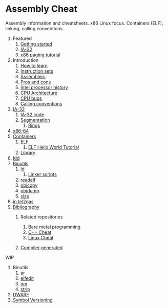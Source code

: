 # Assembly Cheat

Assembly information and cheatsheets. x86 Linux focus. Containers (ELF), linking, calling conventions.

1.  Featured
    1.  [Getting started](getting-started.md)
    1.  [IA-32](ia-32/)
    1.  [x86 paging tutorial](http://www.cirosantilli.com/x86-paging)
1.  Introduction
    1.  [How to learn](how-to-learn.md)
    1.  [Instruction sets](instruction-sets.md)
    1.  [Assemblers](assemblers.md)
    1.  [Pros and cons](pros-and-cons.md)
    1.  [Intel processor history](intel-processor-history.md)
    1.  [CPU Architecture](cpu-architecture.md)
    1.  [CPU bugs](cpu-bugs.md)
    1.  [Calling conventions](calling-conventions.md)
1.  [IA-32](ia-32.md)
    1.  [IA-32 code](ia-32/)
    1.  [Segmentation](segmentation.md)
        1. [Rings](rings.md)
1.  [x86-64](x86-64/)
1.  [Containers](containers.md)
    1.  [ELF](elf.md)
        1. [ELF Hello World Tutorial](http://www.cirosantilli.com/elf-hello-world)
    1.  [Library](library/)
1.  [ldd](ldd.md)
1.  [Binutils](binutils.md)
    1.  [ld](ld.md)
        1. [Linker scripts](linker-scripts/)
    1.  [readelf](readelf.md)
    1.  [objcopy](objcopy.md)
    1.  [objdump](objdump.md)
    1.  [size](size.md)
1.  [in tel2gas](intel2gas)
1.  [Bibliography](bibliography.md)
    1.  Related repositories
        1. [Bare metal programming](https://github.com/cirosantilli/x86-bare-metal-examples)
        1. [C++ Cheat](https://github.com/cirosantilli/cpp-cheat)
        1. [Linux Cheat](https://github.com/cirosantilli/linux-cheat)

    1.  [Compiler generated](compiler-generated/)

WIP

1.  Binutils
    1. [ar](ar.md)
    1. [elfedit](elfedit.md)
    1. [nm](nm.md)
    1. [strip](strip.md)
1.  [DWARF](dwarf.md)
1.  [Symbol Versioning](symbol-versioning.md)

